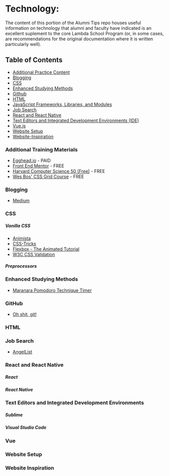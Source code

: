 # Technology:

The content of this portion of the Alumni Tips repo houses useful information on technology that alumni and faculty have indicated is an excellent suplement to the core Lambda School Program (or, in some cases, are recommendations for the original documentation where it is written particularly well).

## Table of Contents

- [Additional Practice Content](#additional-training-materials)
- [Blogging](#blogging)
- [CSS](#css)
- [Enhanced Studying Methods](#enhanced-studying-methods)
- [Github](#github)
- [HTML](#html)
- [JavaScript Frameworks, Libraries, and Modules](#javascript-frameworks-libraries-and-modules)
- [Job Search](#job-search)
- [React and React Native](#react-and-react-native)
- [Text Editors and Integrated Development Environments (IDE)](#text-editors-and-integrated-development-environments)
- [Vue.js](#vue)
- [Website Setup](#website-setup)
- [Website-Inspiration](#website-inspiration)

### Additional Training Materials

- [Egghead.io](https://egghead.io/browse/frameworks) - PAID
- [Front End Mentor](https://www.frontendmentor.io/challenges) - FREE
- [Harvard Computer Science 50 (Free)](https://courses.edx.org/courses/course-v1:HarvardX+CS50+X/course/) - FREE
- [Wes Bos' CSS Grid Course](https://cssgrid.io/) - FREE

### Blogging

- [Medium](https://medium.com/)

### CSS

##### Vanilla CSS

- [Animista](https://css-tricks.com/)
- [CSS-Tricks](https://css-tricks.com/)
- [Flexbox - The Animated Tutorial](https://medium.com/@js_tut/flexbox-the-animated-tutorial-8075cbe4c1b2?sk=fa94a4ec74ddef706e41d3011eecc184%3Fv%3D2)
- [W3C CSS Validation](https://jigsaw.w3.org/css-validator/)

##### Preprocessors

### Enhanced Studying Methods

- [Maranara Pomodoro Technique Timer](https://chrome.google.com/webstore/detail/marinara-pomodoro%C2%AE-assist/lojgmehidjdhhbmpjfamhpkpodfcodef?hl=en)

### GitHub

- [Oh shit, git!](https://ohshitgit.com/)

### HTML

### Job Search

- [AngelList](https://angel.co/)

### React and React Native

##### React

##### React Native

### Text Editors and Integrated Development Environments

##### Sublime

##### Visual Studio Code

### Vue

### Website Setup

### Website Inspiration
